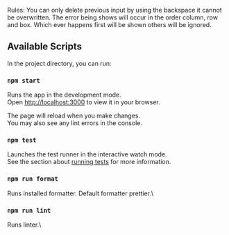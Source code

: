 Rules:
You can only delete previous input by using the backspace it cannot be overwritten.
The error being shows will occur in the order column, row and box. Which ever happens first will be shown others will be ignored.

## Available Scripts

In the project directory, you can run:

### `npm start`

Runs the app in the development mode.\
Open [http://localhost:3000](http://localhost:3000) to view it in your browser.

The page will reload when you make changes.\
You may also see any lint errors in the console.

### `npm test`

Launches the test runner in the interactive watch mode.\
See the section about [running tests](https://facebook.github.io/create-react-app/docs/running-tests) for more information.

### `npm run format`

Runs installed formatter. Default formatter prettier.\

### `npm run lint`

Runs linter.\
